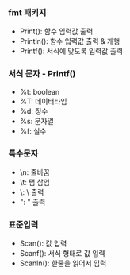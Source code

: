 
### fmt 패키지

- Print(): 함수 입력값 출력
- Println(): 함수 입력값 출력 & 개행
- Printf(): 서식에 맞도록 입력값 출력

### 서식 문자 - Printf()
- %t: boolean
- %T: 데이터타입
- %d: 정수
- %s: 문자열
- %f: 실수

### 특수문자 
- \n: 줄바꿈
- \t: 탭 삽입
- \\: \ 출력
- \": " 출력

### 표준입력
- Scan(): 값 입력
- Scanf(): 서식 형태로 값 입력
- Scanln(): 한줄을 읽어서 입력